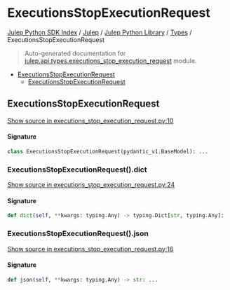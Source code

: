 # ExecutionsStopExecutionRequest

[Julep Python SDK Index](../../../README.md#julep-python-sdk-index) / [Julep](../../index.md#julep) / [Julep Python Library](../index.md#julep-python-library) / [Types](./index.md#types) / ExecutionsStopExecutionRequest

> Auto-generated documentation for [julep.api.types.executions_stop_execution_request](../../../../../../../julep/api/types/executions_stop_execution_request.py) module.

- [ExecutionsStopExecutionRequest](#executionsstopexecutionrequest)
  - [ExecutionsStopExecutionRequest](#executionsstopexecutionrequest-1)

## ExecutionsStopExecutionRequest

[Show source in executions_stop_execution_request.py:10](../../../../../../../julep/api/types/executions_stop_execution_request.py#L10)

#### Signature

```python
class ExecutionsStopExecutionRequest(pydantic_v1.BaseModel): ...
```

### ExecutionsStopExecutionRequest().dict

[Show source in executions_stop_execution_request.py:24](../../../../../../../julep/api/types/executions_stop_execution_request.py#L24)

#### Signature

```python
def dict(self, **kwargs: typing.Any) -> typing.Dict[str, typing.Any]: ...
```

### ExecutionsStopExecutionRequest().json

[Show source in executions_stop_execution_request.py:16](../../../../../../../julep/api/types/executions_stop_execution_request.py#L16)

#### Signature

```python
def json(self, **kwargs: typing.Any) -> str: ...
```